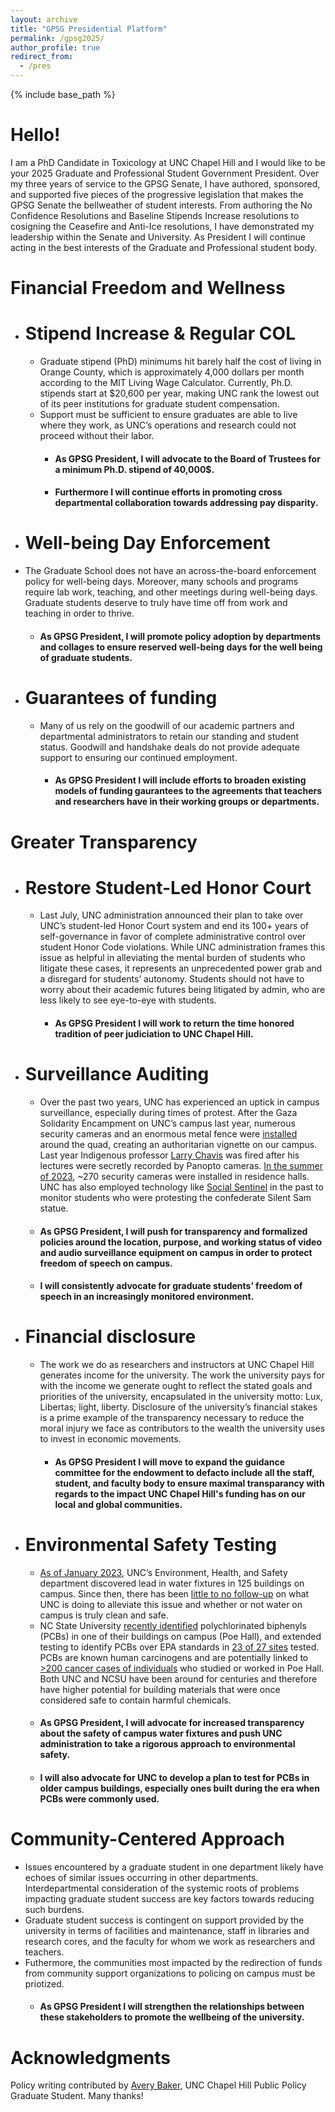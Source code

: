 ```yaml
---
layout: archive
title: "GPSG Presidential Platform"
permalink: /gpsg2025/
author_profile: true
redirect_from:
  - /pres
---
```


{% include base_path %}

Hello!
======
I am a PhD Candidate in Toxicology at UNC Chapel Hill and I would like to be your 2025 Graduate and Professional Student Government President. Over my three years of service to the GPSG Senate, I have authored, sponsored, and supported five pieces of the progressive legislation that makes the GPSG Senate the bellweather of student interests. From authoring the No Confidence Resolutions and Baseline Stipends Increase resolutions to cosigning the Ceasefire and Anti-Ice resolutions, I have demonstrated my leadership within the Senate and University. As President I will continue acting in the best interests of the Graduate and Professional student body. 


Financial Freedom and Wellness
======
* # Stipend Increase & Regular COL
  * Graduate stipend (PhD) minimums hit barely half the cost of living in Orange County, which is approximately 4,000 dollars per month according to the MIT Living Wage Calculator. Currently, Ph.D. stipends start at $20,600 per year, making UNC rank the lowest out of its peer institutions for graduate student compensation.
  * Support must be sufficient to ensure graduates are able to live where they work, as UNC’s operations and research could not proceed without their labor.
    * #### As GPSG President, I will advocate to the Board of Trustees for a minimum Ph.D. stipend of 40,000$.
    * #### Furthermore I will continue efforts in promoting cross departmental collaboration towards addressing pay disparity.
    
 * # Well-being Day Enforcement
  * The Graduate School does not have an across-the-board enforcement policy for well-being days. Moreover, many schools and programs require lab work, teaching, and other meetings during well-being days. Graduate students deserve to truly have time off from work and teaching in order to thrive.
    * #### As GPSG President, I will promote policy adoption by departments and collages to ensure reserved well-being days for the well being of graduate students.

 * # Guarantees of funding
   * Many of us rely on the goodwill of our academic partners and departmental administrators to retain our standing and student status. Goodwill and handshake deals do not provide adequate support to ensuring our continued employment.
     * #### As GPSG President I will include efforts to broaden existing models of funding gaurantees to the agreements that teachers and researchers have in their working groups or departments. 
  
Greater Transparency
======
* # Restore Student-Led Honor Court
  * Last July, UNC administration announced their plan to take over UNC’s student-led Honor Court system and end its 100+ years of self-governance in favor of complete administrative control over student Honor Code violations. While UNC administration frames this issue as helpful in alleviating the mental burden of students who litigate these cases, it represents an unprecedented power grab and a disregard for students’ autonomy. Students should not have to worry about their academic futures being litigated by admin, who are less likely to see eye-to-eye with students.
    * #### As GPSG President I will work to return the time honored tradition of peer judiciation to UNC Chapel Hill. 

* # Surveillance Auditing
  * Over the past two years, UNC has experienced an uptick in campus surveillance, especially during times of protest.  After the Gaza Solidarity Encampment on UNC’s campus last year, numerous security cameras and an enormous metal fence were [installed](https://www.dailytarheel.com/article/2024/05/university-protest-summary) around the quad, creating an authoritarian vignette on our campus. Last year Indigenous professor [Larry Chavis](https://www.dailytarheel.com/article/2024/07/university-larry-chavis) was fired after his lectures were secretly recorded by Panopto cameras. [In the summer of 2023](https://www.dailytarheel.com/article/2023/09/university-residence-hall-camera-installation-updates), ~270 security cameras were installed in residence halls. UNC has also employed technology like [Social Sentinel](https://www.dailytarheel.com/article/2024/09/opinion-satire-campus-cameras-big-brother) in the past to monitor students who were protesting the confederate Silent Sam statue. 
   * #### As GPSG President, I will push for transparency and formalized policies around the location, purpose, and working status of video and audio surveillance equipment on campus in order to protect freedom of speech on campus. 
   * #### I will consistently advocate for graduate students’ freedom of speech in an increasingly monitored environment.
      
* # Financial disclosure
  * The work we do as researchers and instructors at UNC Chapel Hill generates income for the university. The work the university pays for with the income we generate ought to reflect the stated goals and priorities of the university, encapsulated in the university motto: Lux, Libertas; light, liberty. Disclosure of the university’s financial stakes is a prime example of the transparency necessary to reduce the moral injury we face as contributors to the wealth the university uses to invest in economic movements.
    * #### As GPSG President I will move to expand the guidance committee for the endowment to defacto include all the staff, student, and faculty body to ensure maximal transparancy with regards to the impact UNC Chapel Hill's funding has on our local and global communities.
       
* # Environmental Safety Testing
  * [As of January 2023](https://www.dailytarheel.com/article/2023/01/university-lead-over-100-buildings), UNC’s Environment, Health, and Safety department discovered lead in water fixtures in 125 buildings on campus. Since then, there has been [little to no follow-up](https://www.dailytarheel.com/article/2024/09/opinion-lead-water-issue-not-fixed) on what UNC is doing to alleviate this issue and whether or not water on campus is truly clean and safe. 
  * NC State University [recently identified](https://www.technicianonline.com/news/nc-state-found-pcbs-in-2018-testing-of-poe-hall-d-h-hill-jr-library/article_d09785d2-dcfe-11ee-9534-8f6e58cca055.html) polychlorinated biphenyls (PCBs) in one of their buildings on campus (Poe Hall), and extended testing to identify PCBs over EPA standards in [23 of 27 sites](https://www.wral.com/story/pcbs-at-nc-state-dorms-library-classroom-buildings-test-positive/21632705/) tested. PCBs are known human carcinogens and are potentially linked to [>200 cancer cases of individuals](https://www.ccaej.com/) who studied or worked in Poe Hall. Both UNC and NCSU have been around for centuries and therefore have higher potential for building materials that were once considered safe to contain harmful chemicals.
   * #### As GPSG President, I will advocate for increased transparency about the safety of campus water fixtures and push UNC administration to take a rigorous approach to environmental safety.
   * #### I will also advocate for UNC to develop a plan to test for PCBs in older campus buildings, especially ones built during the era when PCBs were commonly used.

Community-Centered Approach
======
  * Issues encountered by a graduate student in one department likely have echoes of similar issues occurring in other departments. Interdepartmental consideration of the systemic roots of problems impacting graduate student success are key factors towards reducing such burdens. 
  * Graduate student success is contingent on support provided by the university in terms of facilities and maintenance, staff in libraries and research cores, and the faculty for whom we work as researchers and teachers.
  * Futhermore, the communities most impacted by the redirection of funds from community support organizations to policing on campus must be priotized.
    * #### As GPSG President I will strengthen the relationships between these stakeholders to promote the wellbeing of the university. 



Acknowledgments
======
Policy writing contributed by [Avery Baker](https://www.linkedin.com/in/avery-baker-975064205/), UNC Chapel Hill Public Policy Graduate Student. Many thanks! 
